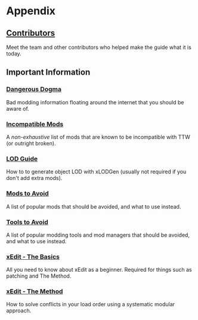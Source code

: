 ﻿---
displayed_sidebar: appendixSidebar
---

# Appendix

## [Contributors](contributors)

Meet the team and other contributors who helped make the guide what it is today.

## Important Information

### [Dangerous Dogma](dogma)

Bad modding information floating around the internet that you should be aware of.

### [Incompatible Mods](incompatible)

A _non-exhaustive_ list of mods that are known to be incompatible with TTW (or outright broken).

### [LOD Guide](lod)

How to to generate object LOD with xLODGen (usually not required if you don't add extra mods).

### [Mods to Avoid](mods-avoid)

A list of popular mods that should be avoided, and what to use instead.

### [Tools to Avoid](tools-avoid)

A list of popular modding tools and mod managers that should be avoided, and what to use instead.

### [xEdit - The Basics](xedit)

All you need to know about xEdit as a beginner.
Required for things such as patching and The Method.

### [xEdit - The Method](themethod)

How to solve conflicts in your load order using a systematic modular approach.
